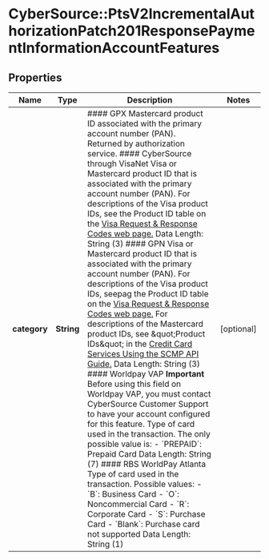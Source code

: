 # CyberSource::PtsV2IncrementalAuthorizationPatch201ResponsePaymentInformationAccountFeatures

## Properties
Name | Type | Description | Notes
------------ | ------------- | ------------- | -------------
**category** | **String** | #### GPX Mastercard product ID associated with the primary account number (PAN). Returned by authorization service.  #### CyberSource through VisaNet Visa or Mastercard product ID that is associated with the primary account number (PAN). For descriptions of the Visa product IDs, see the Product ID table on the [Visa Request &amp; Response Codes web page.](https://developer.visa.com/guides/request_response_codes)  Data Length: String (3)  #### GPN Visa or Mastercard product ID that is associated with the primary account number (PAN). For descriptions of the Visa product IDs, seepag the Product ID table on the [Visa Request &amp; Response Codes web page.](https://developer.visa.com/guides/request_response_codes) For descriptions of the Mastercard product IDs, see \&quot;Product IDs\&quot; in the [Credit Card Services Using the SCMP API Guide.](https://apps.cybersource.com/library/documentation/dev_guides/CC_Svcs_SCMP_API/html/)  Data Length: String (3)  #### Worldpay VAP **Important** Before using this field on Worldpay VAP, you must contact CyberSource Customer Support to have your account configured for this feature.  Type of card used in the transaction. The only possible value is: - &#x60;PREPAID&#x60;: Prepaid Card  Data Length: String (7)  #### RBS WorldPay Atlanta Type of card used in the transaction. Possible values: - &#x60;B&#x60;: Business Card - &#x60;O&#x60;: Noncommercial Card - &#x60;R&#x60;: Corporate Card - &#x60;S&#x60;: Purchase Card - &#x60;Blank&#x60;: Purchase card not supported  Data Length: String (1)  | [optional] 


